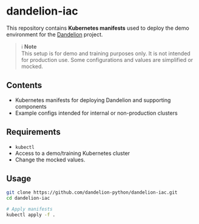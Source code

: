 # dandelion-iac

This repository contains **Kubernetes manifests** used to deploy the demo environment for the [Dandelion](https://github.com/dandelion-python/dandelion-python) project.

> ℹ️ **Note**  
> This setup is for demo and training purposes only. It is not intended for production use. Some configurations and values are simplified or mocked.

## Contents

- Kubernetes manifests for deploying Dandelion and supporting components
- Example configs intended for internal or non-production clusters

## Requirements

- `kubectl`
- Access to a demo/training Kubernetes cluster
- Change the mocked values.

## Usage

```bash
git clone https://github.com/dandelion-python/dandelion-iac.git
cd dandelion-iac

# Apply manifests
kubectl apply -f .
```
